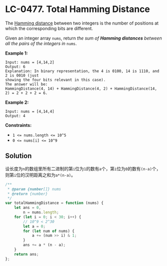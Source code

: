 # LC-0477. Total Hamming Distance

The [Hamming distance](https://en.wikipedia.org/wiki/Hamming_distance) between two integers is the number of positions at which the corresponding bits are different.

Given an integer array `nums`, return _the sum of **Hamming distances** between all the pairs of the integers in_ `nums`.

**Example 1:**

```
Input: nums = [4,14,2]
Output: 6
Explanation: In binary representation, the 4 is 0100, 14 is 1110, and 2 is 0010 (just
showing the four bits relevant in this case).
The answer will be:
HammingDistance(4, 14) + HammingDistance(4, 2) + HammingDistance(14, 2) = 2 + 2 + 2 = 6.
```

**Example 2:**

```
Input: nums = [4,14,4]
Output: 4
```

**Constraints:**

-   `1 <= nums.length <= 10^5`
-   `0 <= nums[i] <= 10^9`

## Solution

设长度为`n`的数组里所有二进制的第`i`位为`1`的数有`a`个，第`i`位为`0`的数有`(n-a)`个，则第`i`位的汉明距离之和为`a*(n-a)`。

```javascript
/**
 * @param {number[]} nums
 * @return {number}
 */
var totalHammingDistance = function (nums) {
    let ans = 0,
        n = nums.length;
    for (let i = 0; i < 30; i++) {
        // 10^9 < 2^30
        let a = 0;
        for (let num of nums) {
            a += (num >> i) & 1;
        }
        ans += a * (n - a);
    }
    return ans;
};
```
